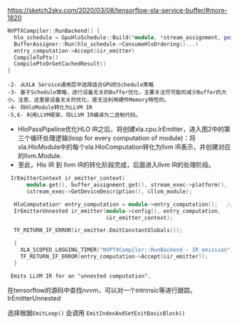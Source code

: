 



https://sketch2sky.com/2020/03/08/tensorflow-xla-service-buffer/#more-1820

```C++
NVPTXCompiler::RunBackend() {
  hlo_schedule = GpuHloSchedule::Build(*module, *stream_assignment, pointer_size_)
  BufferAssigner::Run(hlo_schedule->ConsumeHloOrdering()...)
  entry_computation->Accept(&ir_emitter)
  CompileToPtx() 
  CompilePtxOrGetCachedResult()
}
```



```
-2- 从XLA Service通用层中选择适合GPU的Schedule策略
-3- 基于Schedule策略，进行设备无关的Buffer优化，主要关注尽可能的减少Buffer的大小。注意，这里是设备无关的优化，是无法利用硬件Memory特性的。
-4- 将HloModule转化为LLVM IR
-5,6- 利用LLVM框架，将LLVM IR编译为二进制代码。
```



- HloPassPipeline优化HLO IR之后，将创建xla.cpu.IrEmitter，进入图2中的第三个循环处理逻辑(loop for every computation of module)：将xla.HloModule中的每个xla.HloComputation转化为llvm IR表示，并创建对应的llvm.Module.
- 至此，Hlo IR 到 llvm IR的转化阶段完成，后面进入llvm IR的处理阶段。



```c++
 IrEmitterContext ir_emitter_context(
      module.get(), buffer_assignment.get(), stream_exec->platform(),
      &stream_exec->GetDeviceDescription(), &llvm_module);

  HloComputation* entry_computation = module->entry_computation();   // module is the HloModule*
  IrEmitterUnnested ir_emitter(module->config(), entry_computation,
                               &ir_emitter_context);

  TF_RETURN_IF_ERROR(ir_emitter.EmitConstantGlobals());

  {
    XLA_SCOPED_LOGGING_TIMER("NVPTXCompiler::RunBackend - IR emission");
    TF_RETURN_IF_ERROR(entry_computation->Accept(&ir_emitter));
  }
```







```
 Emits LLVM IR for an "unnested computation".
```



在tensorflow的源码中查找nvvm，可以对一个intrinsic等进行跟踪。IrEmitterUnnested

选择根据`EmitLoop()` 会调用 `EmitIndexAndSetExitBasicBlock()`
